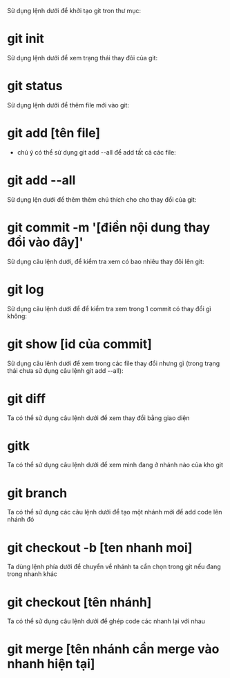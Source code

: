 Sử dụng lệnh dưới để khởi tạo git tron thư mục:
# git init

Sử dụng lệnh dưới để xem trạng thái thay đôi của git:
# git status

Sử dụng lệnh dưới để thêm file mới vào git:
# git add [tên file]
- chú ý có thể sử dụng git add --all để add tất cả các file:
# git add --all

Sử dụng lện dưới để thêm thêm chú thích cho cho thay đổi của git:
# git commit -m '[điền nội dung thay đổi vào đây]'

Sử dụng câu lệnh dưới, để kiểm tra xem có bao nhiêu thay đôi lên git:
# git log

Sử dụng câu lệnh dưới để để kiểm tra xem trong 1 commit có thay đổi gì không:
# git show [id của commit]

Sử dụng câu lênh dưới để xem trong các file thay đổi nhưng gì (trong trạng thái chưa sử dụng câu lệnh git add --all):
# git diff

Ta có thể sử dụng câu lệnh dưới để xem thay đổi bằng giao diện
# gitk

Ta có thể sử dụng câu lệnh dưới để xem mình đang ở nhánh nào của kho git
# git branch

Ta có thể sử dụng các câu lệnh dưới để tạo một nhánh mới để add code lên nhánh đó
# git checkout -b [ten nhanh moi]

Ta dùng lệnh phía dưới để chuyển về nhánh ta cần chọn trong git nếu đang trong nhanh khác
# git checkout [tên nhánh] 

Ta có thể sử dụng câu lệnh dưới để ghép code các nhanh lại với nhau
# git merge [tên nhánh cần merge vào nhanh hiện tại] 